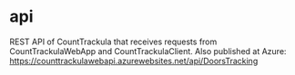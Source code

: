 # api
REST API of CountTrackula that receives requests from CountTrackulaWebApp and CountTrackulaClient. 
Also published at Azure: https://counttrackulawebapi.azurewebsites.net/api/DoorsTracking
